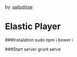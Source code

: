 by: [saitodisse](http://saitodisse.github.io/)

Elastic Player
==============

###Instalation
    sudo npm i
    bower i

###Start server
    grunt serve
